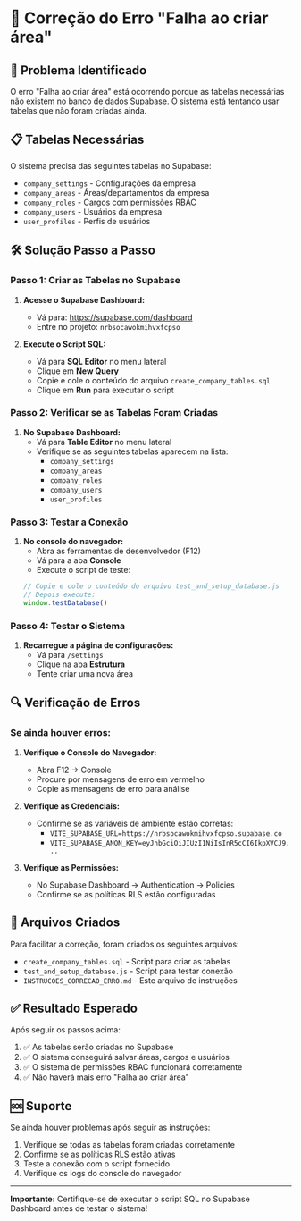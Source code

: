 # 🔧 Correção do Erro "Falha ao criar área"

## 🚨 Problema Identificado

O erro "Falha ao criar área" está ocorrendo porque as tabelas necessárias não existem no banco de dados Supabase. O sistema está tentando usar tabelas que não foram criadas ainda.

## 📋 Tabelas Necessárias

O sistema precisa das seguintes tabelas no Supabase:

- `company_settings` - Configurações da empresa
- `company_areas` - Áreas/departamentos da empresa  
- `company_roles` - Cargos com permissões RBAC
- `company_users` - Usuários da empresa
- `user_profiles` - Perfis de usuários

## 🛠️ Solução Passo a Passo

### Passo 1: Criar as Tabelas no Supabase

1. **Acesse o Supabase Dashboard:**
   - Vá para: https://supabase.com/dashboard
   - Entre no projeto: `nrbsocawokmihvxfcpso`

2. **Execute o Script SQL:**
   - Vá para **SQL Editor** no menu lateral
   - Clique em **New Query**
   - Copie e cole o conteúdo do arquivo `create_company_tables.sql`
   - Clique em **Run** para executar o script

### Passo 2: Verificar se as Tabelas Foram Criadas

1. **No Supabase Dashboard:**
   - Vá para **Table Editor** no menu lateral
   - Verifique se as seguintes tabelas aparecem na lista:
     - `company_settings`
     - `company_areas` 
     - `company_roles`
     - `company_users`
     - `user_profiles`

### Passo 3: Testar a Conexão

1. **No console do navegador:**
   - Abra as ferramentas de desenvolvedor (F12)
   - Vá para a aba **Console**
   - Execute o script de teste:
   ```javascript
   // Copie e cole o conteúdo do arquivo test_and_setup_database.js
   // Depois execute:
   window.testDatabase()
   ```

### Passo 4: Testar o Sistema

1. **Recarregue a página de configurações:**
   - Vá para `/settings`
   - Clique na aba **Estrutura**
   - Tente criar uma nova área

## 🔍 Verificação de Erros

### Se ainda houver erros:

1. **Verifique o Console do Navegador:**
   - Abra F12 → Console
   - Procure por mensagens de erro em vermelho
   - Copie as mensagens de erro para análise

2. **Verifique as Credenciais:**
   - Confirme se as variáveis de ambiente estão corretas:
     - `VITE_SUPABASE_URL=https://nrbsocawokmihvxfcpso.supabase.co`
     - `VITE_SUPABASE_ANON_KEY=eyJhbGciOiJIUzI1NiIsInR5cCI6IkpXVCJ9...`

3. **Verifique as Permissões:**
   - No Supabase Dashboard → Authentication → Policies
   - Confirme se as políticas RLS estão configuradas

## 📁 Arquivos Criados

Para facilitar a correção, foram criados os seguintes arquivos:

- `create_company_tables.sql` - Script para criar as tabelas
- `test_and_setup_database.js` - Script para testar conexão
- `INSTRUCOES_CORRECAO_ERRO.md` - Este arquivo de instruções

## ✅ Resultado Esperado

Após seguir os passos acima:

1. ✅ As tabelas serão criadas no Supabase
2. ✅ O sistema conseguirá salvar áreas, cargos e usuários
3. ✅ O sistema de permissões RBAC funcionará corretamente
4. ✅ Não haverá mais erro "Falha ao criar área"

## 🆘 Suporte

Se ainda houver problemas após seguir as instruções:

1. Verifique se todas as tabelas foram criadas corretamente
2. Confirme se as políticas RLS estão ativas
3. Teste a conexão com o script fornecido
4. Verifique os logs do console do navegador

---

**Importante:** Certifique-se de executar o script SQL no Supabase Dashboard antes de testar o sistema!
